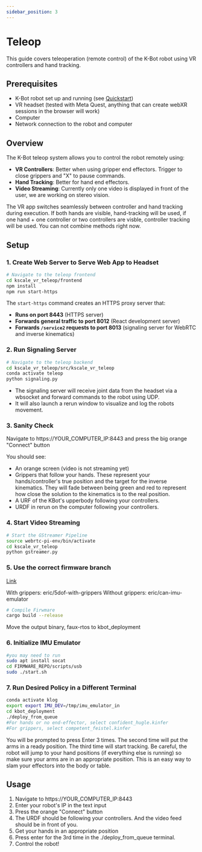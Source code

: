 ```yaml
---
sidebar_position: 3
---
```


# Teleop

This guide covers teleoperation (remote control) of the K-Bot robot using VR controllers and hand tracking.

## Prerequisites

- K-Bot robot set up and running (see [Quickstart](./quickstart.md))
- VR headset (tested with Meta Quest, anything that can create webXR sessions in the browser will work)
- Computer
- Network connection to the robot and computer

## Overview

The K-Bot teleop system allows you to control the robot remotely using:

- **VR Controllers**: Better when using gripper end effectors. Trigger to close grippers and "X" to pause commands.
- **Hand Tracking**: Better for hand end effectors.
- **Video Streaming**: Currently only one video is displayed in front of the user, we are working on stereo vision.

The VR app switches seamlessly between controller and hand tracking during execution. If both hands are visible, hand-tracking will be used, if one hand + one controller or two controllers are visble, controller tracking will be used. You can not combine methods right now.

## Setup

### 1. Create Web Server to Serve Web App to Headset

```bash
# Navigate to the teleop frontend
cd kscale_vr_teleop/frontend
npm install
npm run start-https
```

The `start-https` command creates an HTTPS proxy server that:

- **Runs on port 8443** (HTTPS server)
- **Forwards general traffic to port 8012** (React development server)
- **Forwards `/service2` requests to port 8013** (signaling server for WebRTC and inverse kinematics)

### 2. Run Signaling Server

```bash
# Navigate to the teleop backend
cd kscale_vr_teleop/src/kscale_vr_teleop
conda activate teleop
python signaling.py
```

- The signaling server will receive joint data from the headset via a wbsocket and forward commands to the robot using UDP.
- It will also launch a rerun window to visualize and log the robots movement.

### 3. Sanity Check

Navigate to https://YOUR_COMPUTER_IP:8443 and press the big orange "Connect" button

You should see:

- An orange screen (video is not streaming yet)
- Grippers that follow your hands. These represent your hands/controller's true position and the target for the inverse kinematics. They will fade between being green and red to represent how close the solution to the kinematics is to the real position.
- A URF of the KBot's upperbody following your controllers.
- URDF in rerun on the computer following your controllers.

### 4. Start Video Streaming

```bash
# Start the GStreamer Pipeline
source webrtc-pi-env/bin/activate
cd kscale_vr_teleop
python gstreamer.py
```

### 5. Use the correct firmware branch

[Link](https://github.com/kscalelabs/firmware/branches)

With grippers: eric/5dof-with-grippers
Without grippers: eric/can-imu-emulator

```bash
# Compile Firwmare
cargo build --release
```

Move the output binary, faux-rtos to kbot_deployment

### 6. Initialize IMU Emulator

```bash
#you may need to run
sudo apt install socat
cd FIRMWARE_REPO/scripts/usb
sudo ./start.sh
```

### 7. Run Desired Policy in a Different Terminal

```bash
conda activate klog
export export IMU_DEV=/tmp/imu_emulator_in
cd kbot_deployment
./deploy_from_queue
#For hands or no end-effector, select confident_hugle.kinfer
#For grippers, select competent_feistel.kinfer
```

You will be prompted to press Enter 3 times. The second time will put the arms in a ready position. The third time will start tracking. Be careful, the robot will jump to your hand positions (if everything else is running) so make sure your arms are in an appropriate position. This is an easy way to slam your effectors into the body or table.

## Usage

1. Navigate to https://YOUR_COMPUTER_IP:8443
2. Enter your robot's IP in the text input
3. Press the orange "Connect" button
4. The URDF should be following your controllers. And the video feed should be in front of you.
5. Get your hands in an appropriate position
6. Press enter for the 3rd time in the ./deploy_from_queue terminal.
7. Control the robot!
